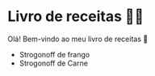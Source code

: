 # Livro de receitas :man_cook:

Olá! Bem-vindo ao meu livro de receitas :wave:

- Strogonoff de frango
- Strogonoff de Carne
